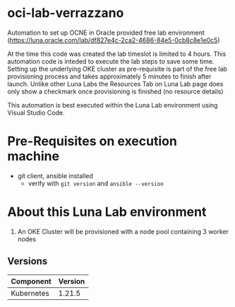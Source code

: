 # oci-lab-verrazzano
Automation to set up OCNE in Oracle provided free lab environment (https://luna.oracle.com/lab/df827e4c-2ca2-4686-84e5-0cb8c8e1e0c5)

At the time this code was created the lab timeslot is limited to 4 hours. This automation code is inteded to execute the lab steps to save some time.
Setting up the underlying OKE cluster as pre-requisite is part of the free lab provisioning process and takes approximately 5 minutes to finish after launch. Unlike other Luna Labs the Resources Tab on Luna Lab page does only show a checkmark once provisioning is finished (no resource details)

This automation is best executed within the Luna Lab environment using Visual Studio Code.

# Pre-Requisites on execution machine
- git client, ansible installed
    - verify with ```git version``` and ```ansible --version```

# About this Luna Lab environment

1. An OKE Cluster will be provisioned with a node pool containing 3 worker nodes

## Versions

| Component  | Version |
|------------|---------|
| Kubernetes | 1.21.5  |
